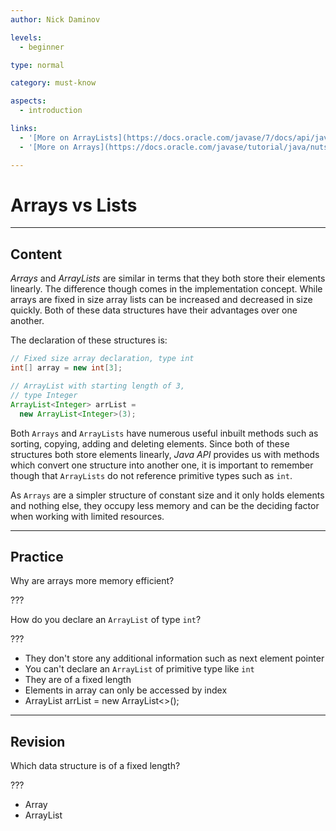 ```yaml
---
author: Nick Daminov

levels:
  - beginner

type: normal

category: must-know

aspects:
  - introduction

links:
  - '[More on ArrayLists](https://docs.oracle.com/javase/7/docs/api/java/util/ArrayList.html){website}'
  - '[More on Arrays](https://docs.oracle.com/javase/tutorial/java/nutsandbolts/arrays.html){website}'

---
```


# Arrays vs Lists

---
## Content

*Arrays* and *ArrayLists* are similar in terms that they both store their elements linearly. The difference though comes in the implementation concept. While arrays are fixed in size array lists can be increased and decreased in size quickly. Both of these data structures have their advantages over one another.

The declaration of these structures is:
```java
// Fixed size array declaration, type int
int[] array = new int[3];

// ArrayList with starting length of 3,
// type Integer
ArrayList<Integer> arrList =
  new ArrayList<Integer>(3);
```

Both `Arrays` and `ArrayLists` have numerous useful inbuilt methods such as sorting, copying, adding and deleting elements. Since both of these structures both store elements linearly, *Java API* provides us with methods which convert one structure into another one, it is important to remember though that `ArrayLists` do not reference primitive types such as `int`.

As `Arrays` are a simpler structure of constant size and it only holds elements and nothing else, they occupy less memory and can be the deciding factor when working with limited resources.

---
## Practice

Why are arrays more memory efficient?

???

How do you declare an `ArrayList` of type `int`?

???


* They don't store any additional information such as next element pointer
* You can't declare an `ArrayList` of primitive type like `int`
* They are of a fixed length
* Elements in array can only be accessed by index
* ArrayList<int> arrList = new ArrayList<>();

---
## Revision

Which data structure is of a fixed length?

???


* Array
* ArrayList